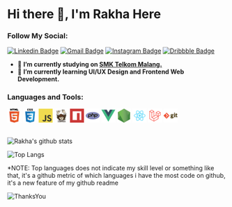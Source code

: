 <h1> Hi there 👋, I'm Rakha Here </h1>

<h3>Follow My Social:</h3>

[![Linkedin Badge](https://img.shields.io/badge/-rakhaputra-blue?style=flat-square&logo=Linkedin&logoColor=white&link=https://www.linkedin.com/in/rakhaputra/)](https://www.linkedin.com/in/rakhaputra/)
[![Gmail Badge](https://img.shields.io/badge/-rakhacimano@gmail.com-c14438?style=flat-square&logo=Gmail&logoColor=white&link=mailto:rakhacimano@gmail.com)](mailto:rakhacimano@gmail.com)
[![Instagram Badge](https://img.shields.io/badge/-rakhacimano-purple?style=flat-square&logo=Instagram&logoColor=white&link=https://www.instagram.com/rakhacimano/)](https://instagram.com/rakhacimano/)
[![Dribbble Badge](https://img.shields.io/badge/-rakhaputra-magenta?style=flat-square&logo=Dribbble&logoColor=white&link=https://www.dribbble.com/rakhaputra/)](https://dribbble.com/rakhaputra/)

- 🔭 **I’m currently studying on <a href="https://smktelkom-mlg.sch.id">SMK Telkom Malang.</a>**
- 🌱 **I’m currently learning UI/UX Design and Frontend Web Development.**

<h3> Languages and Tools: </h3>
<div class="mt-4">
  <img height="32" src="https://raw.githubusercontent.com/github/explore/80688e429a7d4ef2fca1e82350fe8e3517d3494d/topics/html/html.png">
  <img height="32" src="https://raw.githubusercontent.com/github/explore/80688e429a7d4ef2fca1e82350fe8e3517d3494d/topics/css/css.png">
  <img height="32" src="https://raw.githubusercontent.com/github/explore/80688e429a7d4ef2fca1e82350fe8e3517d3494d/topics/javascript/javascript.png">
  <img height="32" src="https://raw.githubusercontent.com/github/explore/80688e429a7d4ef2fca1e82350fe8e3517d3494d/topics/composer/composer.png">
  <img height="32" src="https://raw.githubusercontent.com/github/explore/80688e429a7d4ef2fca1e82350fe8e3517d3494d/topics/npm/npm.png">
  <img height="32" src="https://raw.githubusercontent.com/github/explore/80688e429a7d4ef2fca1e82350fe8e3517d3494d/topics/php/php.png">
  <img height="32" src="https://raw.githubusercontent.com/github/explore/80688e429a7d4ef2fca1e82350fe8e3517d3494d/topics/vue/vue.png">
  <img height="32" src="https://raw.githubusercontent.com/github/explore/80688e429a7d4ef2fca1e82350fe8e3517d3494d/topics/nodejs/nodejs.png">
  <img height="32" src="https://raw.githubusercontent.com/github/explore/80688e429a7d4ef2fca1e82350fe8e3517d3494d/topics/react/react.png">
  <img height="32" src="https://raw.githubusercontent.com/github/explore/80688e429a7d4ef2fca1e82350fe8e3517d3494d/topics/laravel/laravel.png">
  <img height="32" src="https://raw.githubusercontent.com/github/explore/80688e429a7d4ef2fca1e82350fe8e3517d3494d/topics/git/git.png"> 
</div> <br>

![Rakha's github stats](https://github-readme-stats.vercel.app/api?username=rakhacimano&show_icons=true&theme=dracula)

![Top Langs](https://github-readme-stats.vercel.app/api/top-langs/?username=rendiwibawa&theme=dracula)

*NOTE: Top languages does not indicate my skill level or something like that, it's a github metric of which languages i have the most code on github, it's a new feature of my github readme

![ThanksYou](https://img.shields.io/badge/🙏Thank_You_For_Spending_a_Moment_On_My_Profile,_Happy_Coding,_All_The_Very_Best-dodgerred.svg?style=for-the-badge)
